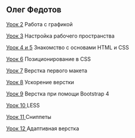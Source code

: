 ## Олег Федотов

[Урок 2](https://github.com/creatads/lesson-2 "https://github.com/creatads/lesson-2") Работа с графикой

[Урок 3](https://github.com/creatads/lesson-3 "https://github.com/creatads/lesson-3") Настройка рабочего пространства

[Урок 4 и 5](https://github.com/creatads/lesson-4 "https://github.com/creatads/lesson-4") Знакомство с основами HTML и CSS  

[Урок 6](https://github.com/creatads/lesson-6 "https://github.com/creatads/lesson-6") Позиционирование в CSS 

[Урок 7](https://github.com/creatads/lesson-7 "https://github.com/creatads/lesson-7") Верстка первого макета

[Урок 8](https://github.com/creatads/lesson-8 "https://github.com/creatads/lesson-8") Ускорение верстки

[Урок 9](https://github.com/creatads/lesson-9 "https://github.com/creatads/lesson-9") Верстка при помощи Bootstrap 4

[Урок 10 ](https://github.com/creatads/lesson-10 "https://github.com/creatads/lesson-10") LESS

[Урок 11 ](https://github.com/creatads/lesson-11 "https://github.com/creatads/lesson-11") Сниппеты 

[Урок 12 ](https://github.com/creatads/lesson-13 "https://github.com/creatads/lesson-13") Адаптивная верстка 

